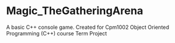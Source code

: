 # Magic_TheGatheringArena
A basic C++ console game. Created for Cpm1002 Object Oriented Programming (C++) course Term Project
